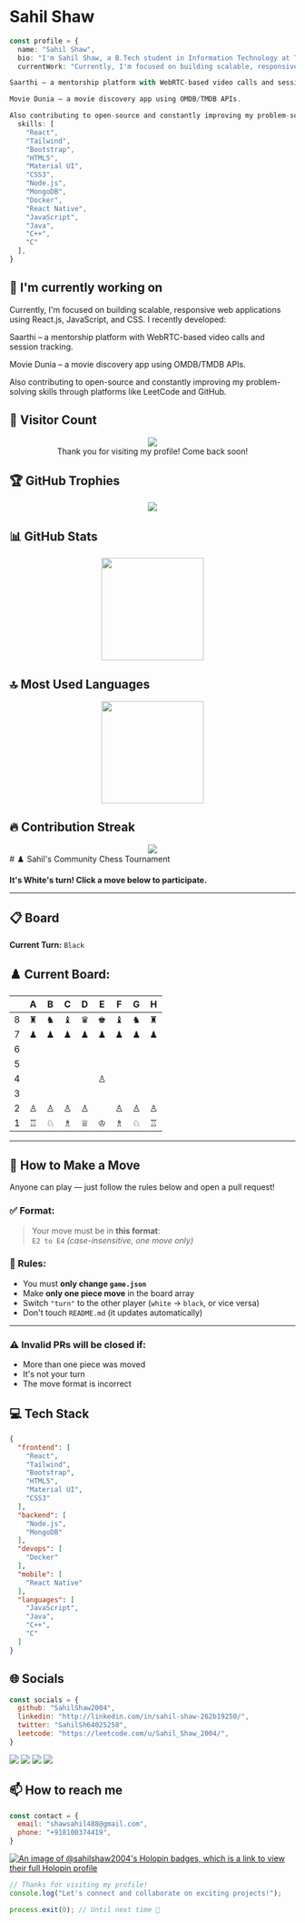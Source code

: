 # Sahil Shaw

```typescript
const profile = {
  name: "Sahil Shaw",
  bio: "I'm Sahil Shaw, a B.Tech student in Information Technology at Techno Main Saltlake, Kolkata (2022–2026). I'm passionate about full-stack web development, modern JavaScript frameworks, and building impactful user-centric projects. I enjoy working on innovative solutions, demonstrated through hackathon-winning platforms like Saarthi and College Club Management.",
  currentWork: "Currently, I'm focused on building scalable, responsive web applications using React.js, JavaScript, and CSS. I recently developed:

Saarthi – a mentorship platform with WebRTC-based video calls and session tracking.

Movie Dunia – a movie discovery app using OMDB/TMDB APIs.

Also contributing to open-source and constantly improving my problem-solving skills through platforms like LeetCode and GitHub.",
  skills: [
    "React",
    "Tailwind",
    "Bootstrap",
    "HTML5",
    "Material UI",
    "CSS3",
    "Node.js",
    "MongoDB",
    "Docker",
    "React Native",
    "JavaScript",
    "Java",
    "C++",
    "C"
  ],
}
```

## 🔭 I'm currently working on

Currently, I'm focused on building scalable, responsive web applications using React.js, JavaScript, and CSS. I recently developed:

Saarthi – a mentorship platform with WebRTC-based video calls and session tracking.

Movie Dunia – a movie discovery app using OMDB/TMDB APIs.

Also contributing to open-source and constantly improving my problem-solving skills through platforms like LeetCode and GitHub.

## 👀 Visitor Count

<!-- ⚠️ Important: Replace 'SahilShaw2004' with your actual GitHub username in the URL below -->
<p align="center">
  <img src="https://profile-counter.glitch.me/SahilShaw2004/count.svg" />
  <br>Thank you for visiting my profile! Come back soon!
</p>

## 🏆 GitHub Trophies

<!-- ⚠️ Important: Replace 'SahilShaw2004' with your actual GitHub username in the URL below -->
<p align="center">
  <img src="https://github-profile-trophy.vercel.app/?username=SahilShaw2004&theme=onedark&column=7&margin-w=15&margin-h=15" />
</p>

## 📊 GitHub Stats

<!-- ⚠️ Important: Replace 'SahilShaw2004' with your actual GitHub username in the URL below -->
<div align="center">
  <img height="180em" src="https://github-readme-stats.vercel.app/api?username=SahilShaw2004&show_icons=true&theme=dark&include_all_commits=true&count_private=true"/>
</div>

## 🔝 Most Used Languages

<!-- ⚠️ Important: Replace 'SahilShaw2004' with your actual GitHub username in the URL below -->
<div align="center">
  <img height="180em" src="https://github-readme-stats.vercel.app/api/top-langs/?username=SahilShaw2004&layout=compact&langs_count=10&theme=dark"/>
</div>

## 🔥 Contribution Streak

<!-- ⚠️ Important: Replace 'SahilShaw2004' with your actual GitHub username in the URL below -->
<div align="center">
  <img src="https://github-readme-streak-stats.herokuapp.com/?user=SahilShaw2004&theme=dark&hide_border=false" />
</div>
# ♟️ Sahil's Community Chess Tournament

**It's White's turn! Click a move below to participate.**

---

## 📋 Board
<!-- CHESS_BOARD_START -->
**Current Turn:** `Black`

## ♟️ Current Board:

|   | A | B | C | D | E | F | G | H |
|---|---|---|---|---|---|---|---|---|
| 8 | ♜ | ♞ | ♝ | ♛ | ♚ | ♝ | ♞ | ♜ |
| 7 | ♟ | ♟ | ♟ | ♟ | ♟ | ♟ | ♟ | ♟ |
| 6 |   |   |   |   |   |   |   |   |
| 5 |   |   |   |   |   |   |   |   |
| 4 |   |   |   |   | ♙ |   |   |   |
| 3 |   |   |   |   |   |   |   |   |
| 2 | ♙ | ♙ | ♙ | ♙ |   | ♙ | ♙ | ♙ |
| 1 | ♖ | ♘ | ♗ | ♕ | ♔ | ♗ | ♘ | ♖ |

<!-- CHESS_BOARD_END -->


---
## 📝 How to Make a Move

Anyone can play — just follow the rules below and open a pull request!

### ✅ Format:
> Your move must be in **this format**:  
> `E2 to E4` *(case-insensitive, one move only)*

### 🔁 Rules:
- You must **only change `game.json`**
- Make **only one piece move** in the board array
- Switch `"turn"` to the other player (`white` → `black`, or vice versa)
- Don't touch `README.md` (it updates automatically)

---

### ⚠️ Invalid PRs will be closed if:
- More than one piece was moved
- It's not your turn
- The move format is incorrect
## 💻 Tech Stack

```json
{
  "frontend": [
    "React",
    "Tailwind",
    "Bootstrap",
    "HTML5",
    "Material UI",
    "CSS3"
  ],
  "backend": [
    "Node.js",
    "MongoDB"
  ],
  "devops": [
    "Docker"
  ],
  "mobile": [
    "React Native"
  ],
  "languages": [
    "JavaScript",
    "Java",
    "C++",
    "C"
  ]
}
```

## 🌐 Socials

```javascript
const socials = {
  github: "SahilShaw2004",
  linkedin: "http://linkedin.com/in/sahil-shaw-262b19250/",
  twitter: "SahilSh64025258",
  leetcode: "https://leetcode.com/u/Sahil_Shaw_2004/",
}
```

<div>
<a href="https://github.com/SahilShaw2004"><img src="https://img.shields.io/badge/github-%23000000.svg?style=for-the-badge&logo=github&logoColor=white" /></a> <a href="http://linkedin.com/in/sahil-shaw-262b19250/"><img src="https://img.shields.io/badge/linkedin-%23000000.svg?style=for-the-badge&logo=linkedin&logoColor=white" /></a> <a href="https://x.com/SahilSh64025258"><img src="https://img.shields.io/badge/twitter-%23000000.svg?style=for-the-badge&logo=twitter&logoColor=white" /></a> <a href="https://leetcode.com/u/Sahil_Shaw_2004/"><img src="https://img.shields.io/badge/leetcode-%23000000.svg?style=for-the-badge&logo=leetcode&logoColor=white" /></a> 
</div>

## 📫 How to reach me

```javascript
const contact = {
  email: "shawsahil488@gmail.com",
  phone: "+918100374419",
}
```
[![An image of @sahilshaw2004's Holopin badges, which is a link to view their full Holopin profile](https://holopin.me/sahilshaw2004)](https://holopin.io/@sahilshaw2004)
```typescript
// Thanks for visiting my profile!
console.log("Let's connect and collaborate on exciting projects!");

process.exit(0); // Until next time 👋
```
